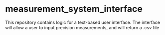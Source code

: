 # measurement_system_interface

This repository contains logic for a text-based user interface. The interface will allow a user to input precision measurements, and will return a .csv file

